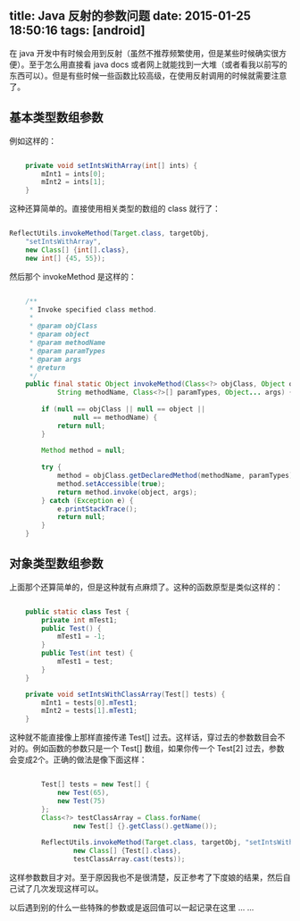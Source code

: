title: Java 反射的参数问题
date: 2015-01-25 18:50:16
tags: [android]
---

在 java 开发中有时候会用到反射（虽然不推荐频繁使用，但是某些时候确实很方便）。至于怎么用直接看 java docs 或者网上就能找到一大堆（或者看我以前写的东西可以）。但是有些时候一些函数比较高级，在使用反射调用的时候就需要注意了。

## 基本类型数组参数

例如这样的：

```java

	private void setIntsWithArray(int[] ints) {
		mInt1 = ints[0];
		mInt2 = ints[1];
	}

```

这种还算简单的。直接使用相关类型的数组的 class 就行了：

```java

ReflectUtils.invokeMethod(Target.class, targetObj, 
	"setIntsWithArray", 
	new Class[] {int[].class}, 
	new int[] {45, 55});

```

然后那个 invokeMethod 是这样的：

```java

	/**
	 * Invoke specified class method.
	 * 
	 * @param objClass
	 * @param object
	 * @param methodName
	 * @param paramTypes
	 * @param args
	 * @return
	 */
	public final static Object invokeMethod(Class<?> objClass, Object object, 
			String methodName, Class<?>[] paramTypes, Object... args) {
		
		if (null == objClass || null == object ||  
				null == methodName) {
			return null;
		}
		
		Method method = null;
		
		try {
			method = objClass.getDeclaredMethod(methodName, paramTypes);
			method.setAccessible(true);
	        return method.invoke(object, args);
	    } catch (Exception e) {
	        e.printStackTrace();
	        return null;
	    }
	}

```

## 对象类型数组参数

上面那个还算简单的，但是这种就有点麻烦了。这种的函数原型是类似这样的：

```java

	public static class Test {
		private int mTest1;
		public Test() {
			mTest1 = -1;
		}
		public Test(int test) {
			mTest1 = test;
		}
	}

	private void setIntsWithClassArray(Test[] tests) {
		mInt1 = tests[0].mTest1;
		mInt2 = tests[1].mTest1;
	}

```

这种就不能直接像上那样直接传递 Test[] 过去。这样话，穿过去的参数数目会不对的。例如函数的参数只是一个 Test[] 数组，如果你传一个 Test[2] 过去，参数会变成2个。正确的做法是像下面这样：

```java

    	Test[] tests = new Test[] {
    		new Test(65),
    		new Test(75)
    	};
    	Class<?> testClassArray = Class.forName(
    			new Test[] {}.getClass().getName());
    	
    	ReflectUtils.invokeMethod(Target.class, targetObj, "setIntsWithClassArray", 
    			new Class[] {Test[].class}, 
    			testClassArray.cast(tests));

```

这样参数数目才对。至于原因我也不是很清楚，反正参考了下度娘的结果，然后自己试了几次发现这样可以。

以后遇到别的什么一些特殊的参数或是返回值可以一起记录在这里 ... ...


